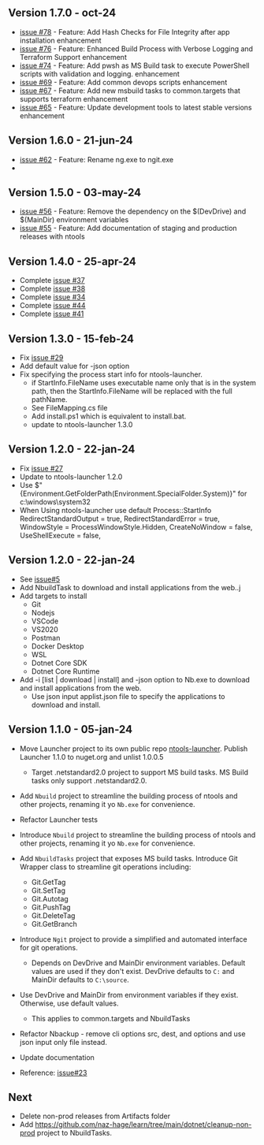 ## Version 1.7.0 - oct-24
- [issue #78](https://github.com/naz-hage/ntools/issues/78) - Feature: Add Hash Checks for File Integrity after app installation enhancement
- [issue #76](https://github.com/naz-hage/ntools/issues/76) - Feature: Enhanced Build Process with Verbose Logging and Terraform Support enhancement
- [issue #74](https://github.com/naz-hage/ntools/issues/74) - Feature: Add pwsh as MS Build task to execute PowerShell scripts with validation and logging. enhancement
- [issue #69](https://github.com/naz-hage/ntools/issues/69) - Feature: Add common devops scripts enhancement
- [issue #67](https://github.com/naz-hage/ntools/issues/67) - Feature: Add new msbuild tasks to common.targets that supports terraform enhancement
- [issue #65](https://github.com/naz-hage/ntools/issues/65) - Feature: Update development tools to latest stable versions enhancement

## Version 1.6.0 - 21-jun-24
- [issue #62](https://github.com/naz-hage/ntools/issues/62) - Feature: Rename ng.exe to ngit.exe
- 
## Version 1.5.0 - 03-may-24
- [issue #56](https://github.com/naz-hage/ntools/issues/56) - Feature: Remove the dependency on the $(DevDrive) and $(MainDir) environment variables
- [issue #55](https://github.com/naz-hage/ntools/issues/55) - Feature: Add documentation of staging and production releases with ntools

## Version 1.4.0 - 25-apr-24

- Complete [issue #37](https://github.com/naz-hage/ntools/issues/37)
- Complete [issue #38](https://github.com/naz-hage/ntools/issues/38)
- Complete [issue #34](https://github.com/naz-hage/ntools/issues/34)
- Complete [issue #44](https://github.com/naz-hage/ntools/issues/44)
- Complete [issue #41](https://github.com/naz-hage/ntools/issues/41)
 
## Version 1.3.0 - 15-feb-24
- Fix [issue #29](https://github.com/naz-hage/ntools/issues/29)
- Add default value for -json option
- Fix specifying the process start info for ntools-launcher.
  - if StartInfo.FileName uses executable name only that is in the system path, then the StartInfo.FileName will be replaced with the full pathName.
  - See FileMapping.cs file
  - Add install.ps1 which is equivalent to install.bat.
  - update to ntools-launcher 1.3.0

## Version 1.2.0 - 22-jan-24
- Fix [issue #27](https://github.com/naz-hage/ntools/issues/27)
- Update to ntools-launcher 1.2.0
- Use $"{Environment.GetFolderPath(Environment.SpecialFolder.System)}" for c:\windows\system32
- When Using ntools-launcher use default Process::StartInfo
                RedirectStandardOutput = true,
                RedirectStandardError = true,
                WindowStyle = ProcessWindowStyle.Hidden,
                CreateNoWindow = false,
                UseShellExecute = false,

## Version 1.2.0 - 22-jan-24
- See [issue#5](https://github.com/naz-hage/ntools/issues/5)
- Add NbuildTask to download and install applications from the web..j
 - Add targets to install
    - Git
    - Nodejs
    - VSCode
    - VS2020
    - Postman
    - Docker Desktop
    - WSL
    - Dotnet Core SDK
    - Dotnet Core Runtime
- Add -i [list | download | install] and -json option to Nb.exe to download and install applications from the web.
    - Use json input applist.json file to specify the applications to download and install.
        
## Version 1.1.0 - 05-jan-24
- Move Launcher project to its own public repo [ntools-launcher](https://github.com/naz-hage/ntools-launcher). Publish Launcher 1.1.0 to nuget.org and unlist 1.0.0.5
  - Target .netstandard2.0 project to support MS build tasks.  MS Build tasks only support .netstandard2.0. 
- Add `Nbuild` project to streamline the building process of ntools and other projects, renaming it yo `Nb.exe` for convenience.
- Refactor Launcher tests
- Introduce `Nbuild` project to streamline the building process of ntools and other projects, renaming it yo `Nb.exe` for convenience.
- Add `NbuildTasks` project that exposes MS build tasks.  Introduce Git Wrapper class to streamline git operations including:
    - Git.GetTag
    - Git.SetTag
    - Git.Autotag
    - Git.PushTag
    - Git.DeleteTag
    - Git.GetBranch
- Introduce `Ngit` project to provide a simplified and automated interface for git operations.
    - Depends on DevDrive and MainDir environment variables.  Default values are used if they don't exist. DevDrive defaults to `C:` and MainDir defaults to `C:\source`.

- Use DevDrive and MainDir from environment variables if they exist.  Otherwise, use default values.
    - This applies to common.targets and NbuildTasks
- Refactor Nbackup - remove cli options src, dest, and options and use json input only file instead.
- Update documentation
- Reference: [issue#23](https://github.com/naz-hage/ntools/issues/23)

## Next
- Delete non-prod releases from Artifacts folder
- Add https://github.com/naz-hage/learn/tree/main/dotnet/cleanup-non-prod project to NbuildTasks.  